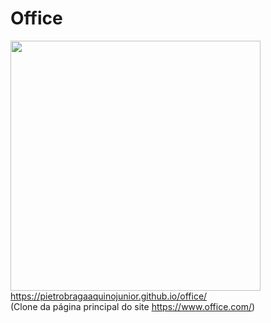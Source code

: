 # Office

<img src="https://user-images.githubusercontent.com/85259321/179426152-5e6ed30d-fd59-4f0b-bade-c8920ce52901.gif" style='width:400px' /> <br/>
<a target="_blank" href="https://pietrobragaaquinojunior.github.io/office/">https://pietrobragaaquinojunior.github.io/office/</a> <br/>
(Clone da página principal do site <a target="_blank" href="https://www.office.com/">https://www.office.com/</a>) <br/>
